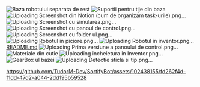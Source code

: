 ![Baza robotului separata de rest](https://github.com/TudorM-Dev/SortifyBot/assets/102438155/a1ee2dc7-bc27-440e-88e9-474701156d0f)
![Suportii pentru tije din baza](https://github.com/TudorM-Dev/SortifyBot/assets/102438155/abb9670e-8dd6-4df6-b2f2-f42f5550d9b9)
![Uploading Screenshot din Notion (cum de organizam task-urile).png…]()
![Uploading Screenshot cu simularea.png…]()
![Uploading Screenshot cu panoul de control.png…]()
![Uploading Screenshot cu folder ul.png…]()
![Uploading Robotul in piciore.png…]()
![Uploading Robotul in inventor.png…]()
[README.md](https://github.com/TudorM-Dev/SortifyBot/files/12094621/README.md)
![Uploading Prima versiune a panoului de control.png…]()
![Materiale din cutie](https://github.com/TudorM-Dev/SortifyBot/assets/102438155/d7820b63-7219-4a34-9857-e43c494e346d)
![Uploading incheietura in Inventor.png…]()
![GearBox ul bazei](https://github.com/TudorM-Dev/SortifyBot/assets/102438155/516d8015-e4cc-450e-899f-214a277f85dd)
![Uploading Detectie sticla si tip.png…]()


https://github.com/TudorM-Dev/SortifyBot/assets/102438155/fd262f4d-f1dd-47d2-a044-2dd195b59528

